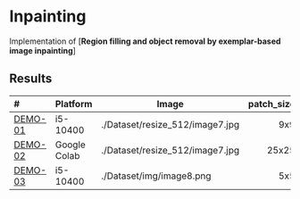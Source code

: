 # Inpainting
Implementation of  [**Region filling and object removal by exemplar-based image inpainting**]

## Results
|#|Platform|Image|patch_size|Runtime(s)|Runtime_avg(s)|
|:-|:-|-|-:|-:|-:|
|[DEMO-01]|i5-10400|./Dataset/resize_512/image7.jpg|9x9|700.35|0.69|
|[DEMO-02]|Google Colab|./Dataset/resize_512/image7.jpg|25x25|494.76|3.72|
|[DEMO-03]|i5-10400|./Dataset/img/image8.png|5x5|345.119|1.15|

[DEMO-01]: https://github.com/BREND3112317/Inpainting/tree/main/Output/DEMO-01
[DEMO-02]: https://github.com/BREND3112317/Inpainting/tree/main/Output/DEMO-02
[DEMO-03]: https://github.com/BREND3112317/Inpainting/tree/main/Output/DEMO-03